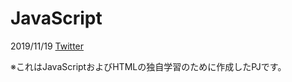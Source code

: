 # JavaScript
2019/11/19
[Twitter](https://twitter.com/sou1357)

※これはJavaScriptおよびHTMLの独自学習のために作成したPJです。
